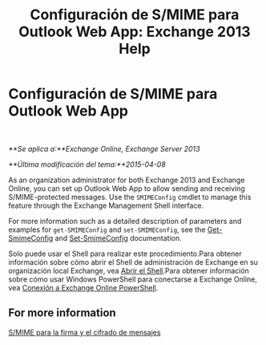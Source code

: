 ﻿---
title: 'Configuración de S/MIME para Outlook Web App: Exchange 2013 Help'
TOCTitle: Configuración de S/MIME para Outlook Web App
ms:assetid: c7dee22c-9b5b-425c-91a9-d093204ff84e
ms:mtpsurl: https://technet.microsoft.com/es-es/library/Dn626160(v=EXCHG.150)
ms:contentKeyID: 61212726
ms.date: 04/23/2018
mtps_version: v=EXCHG.150
ms.translationtype: HT
---

# Configuración de S/MIME para Outlook Web App

 

_**Se aplica a:**Exchange Online, Exchange Server 2013_

_**Última modificación del tema:**2015-04-08_

As an organization administrator for both Exchange 2013 and Exchange Online, you can set up Outlook Web App to allow sending and receiving S/MIME-protected messages. Use the `SMIMEConfig` cmdlet to manage this feature through the Exchange Management Shell interface.

For more information such as a detailed description of parameters and examples for `get-SMIMEConfig` and `set-SMIMEConfig`, see the [Get-SmimeConfig](https://technet.microsoft.com/es-es/library/dn554257\(v=exchg.150\)) and [Set-SmimeConfig](https://technet.microsoft.com/es-es/library/dn554259\(v=exchg.150\)) documentation.

Solo puede usar el Shell para realizar este procedimiento.Para obtener información sobre cómo abrir el Shell de administración de Exchange en su organización local Exchange, vea [Abrir el Shell](https://technet.microsoft.com/es-es/library/dd638134\(v=exchg.150\)).Para obtener información sobre cómo usar Windows PowerShell para conectarse a Exchange Online, vea [Conexión a Exchange Online PowerShell](https://go.microsoft.com/fwlink/p/?linkid=396554).

## For more information

[S/MIME para la firma y el cifrado de mensajes](s-mime-for-message-signing-and-encryption-exchange-2013-help.md)

